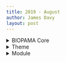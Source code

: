 ```yaml
---
title: 2019 - August
author: James Davy
layout: post
--- 
```


<details>
<summary>BIOPAMA Core</summary>

<ul>
<li>08-20 - James Davy - Added auto generation of all logs for the 3 repos</li>
<li>08-20 - James Davy - Added auto generation of all logs for the 3 repos</li>
<li>08-20 - James Davy - Merge branch 'master' of https://github.com/James Davy/BIOPAMA-RIS-Core</li>
<li>08-20 - James Davy - Added auto generation of all logs for the 3 repos</li>
<li>08-20 - James Davy - Update 2019-08-20-August-Changes.md</li>
<li>08-20 - James Davy - Merge branch 'master' of https://github.com/James Davy/BIOPAMA-RIS-Core</li>
<li>08-20 - James Davy - removing files</li>
<li>08-20 - James Davy - Create test.html</li>
<li>08-20 - James Davy - Added auto generation of all logs for the 3 repos</li>
<li>08-20 - James Davy - Added auto generation of all logs for the 3 repos</li>
<li>08-20 - James Davy - Added auto generation of all logs for the 3 repos</li>
<li>08-20 - James Davy - Added auto generation of all logs for the 3 repos</li>
<li>08-20 - James Davy - Added auto generation of all logs for the 3 repos</li>
<li>08-19 - James Davy - updated log file format</li>
<li>08-19 - James Davy - Update 2019-08-19-August-Changes.md</li>
<li>08-19 - James Davy - updated log name for compatability</li>
<li>08-19 - James Davy - updated changelog for automated log generation</li>
<li>08-16 - James Davy - adding more docs</li>
<li>08-16 - James Davy - adding more docs</li>
<li>08-16 - James Davy - adding more docs</li>
<li>08-16 - James Davy - adding more docs</li>
<li>08-16 - James Davy - added sections correctly</li>
<li>08-16 - James Davy - added sections correctly</li>
<li>08-16 - James Davy - added sections correctly</li>
<li>08-16 - James Davy - added sections correctly</li>
<li>08-16 - James Davy - added wave</li>
<li>08-16 - James Davy - document section added</li>
<li>08-16 - James Davy - fixed doc path</li>
<li>08-16 - James Davy - updated docs</li>
<li>08-16 - James Davy - updated changelogs</li>
<li>08-16 - James Davy - updating changelog</li>
<li>08-16 - James Davy - updated tools section</li>
<li>08-16 - James Davy - added cover photo</li>
<li>08-16 - James Davy - fix intro link</li>
<li>08-16 - James Davy - updating intro text</li>
<li>08-16 - James Davy - added new section and some css changes</li>
<li>08-16 - James Davy - fixed css error</li>
<li>08-16 - James Davy - more jekyll changes</li>
<li>08-16 - James Davy - first changes to custom docs theme</li>
<li>08-16 - James Davy - new jekyll theme</li>
<li>08-16 - James Davy - Update README.md</li>
<li>08-14 - James Davy - Delete CNAME</li>
<li>08-14 - James Davy - Update CNAME</li>
<li>08-14 - James Davy - Update CNAME</li>
<li>08-14 - James Davy - Create CNAME</li>
<li>08-14 - James Davy - Set theme jekyll-theme-time-machine</li>
<li>08-14 - James Davy - Create index.md</li>
<li>08-14 - James Davy - Set theme jekyll-theme-time-machine</li>
<li>08-09 - James Davy - Update README.md</li>
<li>08-09 - James Davy - Update README.md</li>
<li>08-09 - James Davy - Update README.md</li>
<li>08-09 - James Davy - Update README.md</li>
<li>08-09 - James Davy - Update .gitignore</li>
<li>08-09 - James Davy - deleted files</li>
<li>08-09 - James Davy - added composer files</li>
<li>08-09 - James Davy - Update .gitignore</li>
<li>08-09 - James Davy - Update README.md</li>
<li>08-09 - James Davy - Delete DEFAULT_map_settings.js</li>
<li>08-09 - James Davy - Create DEFAULT_map_settings.js</li>
<li>08-09 - James Davy - Update README.md</li>
<li>08-09 - James Davy - Update README.md</li>
<li>08-09 - James Davy - Update README.md</li>
<li>08-09 - James Davy - Create DEFAULT_map_settings.js</li>
<li>08-09 - James Davy - Update .gitignore</li>
<li>08-09 - James Davy - Initial commit</li>
</ul>
</details>

<details>
<summary>Theme</summary>

<ul>
<li>08-19 - James Davy - improved sorting by year in indicators</li>
<li>08-19 - James Davy - fixed bug that prevented indicator charts from appearing sometimes</li>
<li>08-19 - James Davy - fixed indicator scope descriptions so they can show full HTML</li>
<li>08-19 - James Davy - added legend title to layers added in specific scopes too</li>
<li>08-19 - James Davy - fixed title of indicator card when no scope is selected</li>
<li>08-14 - James Davy - adjusted empty footer in menu</li>
<li>08-14 - James Davy - adjusted policy node style</li>
<li>08-14 - James Davy - changed the Priority Actions views to the display policies and targets</li>
<li>08-12 - James Davy - Merge branch 'master' of https://github.com/James Davy/bootstrap_barrio_biopama</li>
<li>08-12 - James Davy - added better css for nested fields, fixed map interaction issue for PA's</li>
<li>08-09 - James Davy - updated the custom settings path</li>
<li>08-09 - James Davy - Update README.md</li>
<li>08-09 - James Davy - Changed the JS to REQUIRE a seperate file hosted outside the GIT repo to allow regions to customise their RIS</li>
<li>08-08 - James Davy - Major version update.</li>
</ul>
</details>

<details>
<summary>Module</summary>

<ul>
<li>08-14 - James Davy - lib fix</li>
<li>08-14 - James Davy - Merge branch 'master' of https://github.com/James Davy/biopama_form_hooks</li>
<li>08-14 - James Davy - added policy form hook</li>
<li>08-14 - James Davy - adding policy form hooks</li>
<li>08-14 - James Davy - adding policy form hooks</li>
<li>08-08 - James Davy - mjor version update!</li>
</ul>
</details>

